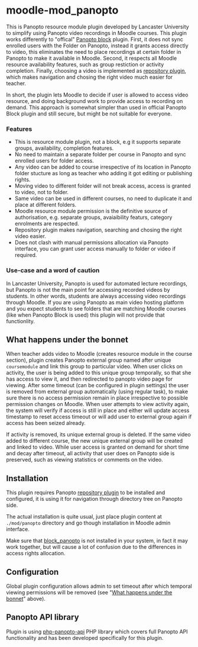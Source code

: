 moodle-mod_panopto
==================

This is Panopto resource module plugin developed by Lancaster University to
simplify using Panopto video recordings in Moodle courses. This plugin
works differently to "offical" [Panopto
block](https://moodle.org/plugins/block_panopto) plugin. First, it does not
sync enrolled users with the Folder on Panopto, instead it grants access
directly to video, this eliminates the need to place recordings at certain
folder in Panopto to make it available in Moodle. Second, it respects all
Moodle resource availability features, such as group restiction or activity
completion. Finally, choosing a video is implemented as [repository
plugin](https://github.com/lucisgit/moodle-repository_panopto),
which makes navigation and chosing the right video much easier for teacher.

In short, the plugin lets Moodle to decide if user is allowed to access
video resource, and doing background work to provide access to recording on
demand. This approach is somewhat simpler than used in official Panopto
Block plugin and still secure, but might be not suitable for everyone.

### Features

* This is resource module plugin, not a block, e.g it supports separate
groups, availability, completion features.
* No need to maintain a separate folder per course in Panopto and sync
enrolled users for folder access.
* Any video can be added to course irrespective of its location in Panopto
folder stucture as long as teacher who adding it got editing or publishing
rights.
* Moving video to different folder will not break access, access is granted
to video, not to folder.
* Same video can be used in different courses, no need to duplicate it and place at different folders.
* Moodle resource module permission is the definitive source of
authorisation, e.g. separate groups, avaiaibility featurs, category enrolments are respected.
* Repository plugin makes navigation, searching and chosing the right video easier.
* Does not clash with manual permissions allocation via Panopto interface,
you can grant user access manually to folder or video if required.

### Use-case and a word of caution

In Lancaster University, Panopto is used for automated lecture recordings,
but Panopto is not the main point for accessing recorded videos by
students. In other words, students are always accessing video recordings
through Moodle.  If you are using Panopto as main video hosting platform
and you expect students to see folders that are matching Moodle courses
(like when Panopto Block is used) this plugin will not provide that
functionlity.

What happens under the bonnet
-----------------------------

When teacher adds video to Moodle (creates resource module in the course
section), plugin creates Panopto external group named after unique
`coursemodule` and link this group to particular video. When user clicks on
activity, the user is being added to this unique group temporally, so that
she has access to view it, and then redirected to panopto video page for
viewing. After some timeout (can be configured in plugin settings) the user
is removed from external group automatically (using regular task), to make
sure there is no access permission remain in place irrespective to possible
permission changes on Moodle. When user attempts to view activity again,
the system will verify if access is still in place and either will update
access timestamp to reset access timeout or will add user to external group
again if access has been seized already.

If activity is removed, its unique external group is deleted. If the same
video added to different course, the new unique external group will be
created and linked to video. While user access is granted on demand for
short time and decay after timeout, all activity that user does on Panopto
side is preserved, such as viewing statistics or comments on the video.

Installation
------------

This plugin requires Panopto [repository
plugin](https://github.com/lucisgit/moodle-repository_panopto) to be installed and
configured, it is using it for navigation through directory tree on Panopto
side.

The actual installation is quite usual, just place plugin content at
`./mod/panopto` directory and go though installation in Moodle admin interface.

Make sure that [block_panopto](https://moodle.org/plugins/block_panopto) is
not installed in your system, in fact it may work together, but will cause
a lot of confusion due to the differences in access rights allocation.

Configuration
-------------

Global plugin configuration allows admin to set timeout after which
temporal viewing permissions will be removed (see "[What happens under the
bonnet](#what-happens-under-the-bonnet)" above).

Panopto API library
-------------------

Plugin is using
[php-panopto-api](https://github.com/lucisgit/php-panopto-api) PHP library
which covers full Panopto API functionality and has been developed specifically
for this plugin.
